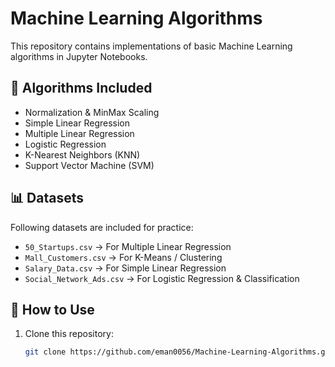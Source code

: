# Machine Learning Algorithms

This repository contains implementations of basic Machine Learning algorithms in Jupyter Notebooks.

## 📘 Algorithms Included
- Normalization & MinMax Scaling
- Simple Linear Regression
- Multiple Linear Regression
- Logistic Regression
- K-Nearest Neighbors (KNN)
- Support Vector Machine (SVM)

## 📊 Datasets
Following datasets are included for practice:

- `50_Startups.csv` → For Multiple Linear Regression
- `Mall_Customers.csv` → For K-Means / Clustering
- `Salary_Data.csv` → For Simple Linear Regression
- `Social_Network_Ads.csv` → For Logistic Regression & Classification


## 🚀 How to Use
1. Clone this repository:
   ```bash
   git clone https://github.com/eman0056/Machine-Learning-Algorithms.git

   
